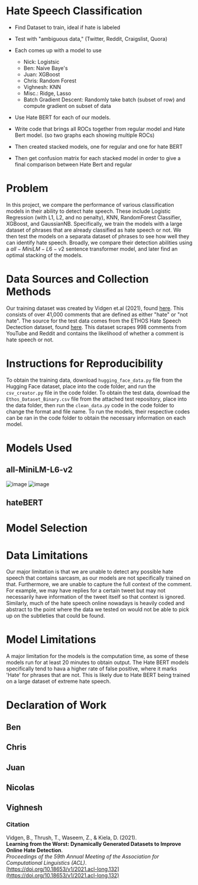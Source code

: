 # Hate Speech Classification

* Find Dataset to train, ideal if hate is labeled
* Test with "ambiguous data," (Twitter, Reddit, Craigslist, Quora)
* Each comes up with a model to use
    - Nick: Logistsic
    - Ben: Naive Baye's
    - Juan: XGBoost
    - Chris: Random Forest
    - Vighnesh: KNN
    - Misc.: Ridge, Lasso
    - Batch Gradient Descent: Randomly take batch (subset of row) and compute gradient on subset of data
 
* Use Hate BERT for each of our models.
* Write code that brings all ROCs together from regular model and Hate Bert model. (so two graphs each showing multiple ROCs)
* Then created stacked models, one for regular and one for hate BERT
* Then get confusion matrix for each stacked model in order to give a final comparison between Hate Bert and regular

# Problem
In this project, we compare the performance of various classification models in their ability to detect hate speech. These include Logistic Regression (with L1, L2, and no penalty), KNN, RandomForest Classifier, XGBoost, and GaussianNB. Specifically, we train the models with a large dataset of phrases that are already classified as hate speech or not. We then test the models on a separata dataset of phrases to see how well they can identify hate speech. Broadly, we compare their detection abilities using a $all-MiniLM-L6-v2$ sentence transformer model, and later find an optimal stacking of the models.

# Data Sources and Collection Methods
Our training dataset was created by Vidgen et.al (2021), found [here](https://huggingface.co/datasets/tasksource/dynahate). This consists of over 41,000 comments that are defined as either "hate" or "not hate". The source for the test data comes from the ETHOS Hate Speech Dectection dataset, found [here](https://github.com/intelligence-csd-auth-gr/Ethos-Hate-Speech-Dataset/blob/master/ethos/ethos_data/Ethos_Dataset_Binary.csv). This dataset scrapes 998 comments from YouTube and Reddit and contains the likelihood of whether a comment is hate speech or not.

# Instructions for Reproducibility
To obtain the training data, download `hugging_face_data.py` file from the Hugging Face dataset, place into the code folder, and run the `csv_creator.py` file in the code folder. To obtain the test data, download the `Ethos_Dataset_Binary.csv` file from the attached test repository, place into the data folder, then run the `clean_data.py` code in the code folder to change the format and file name. To run the models, their respective codes can be ran in the code folder to obtain the necessary information on each model.

# Models Used
## all-MiniLM-L6-v2
![image](https://github.com/user-attachments/assets/d22a1f52-a94d-4e7f-a4ad-f9749ccc18d0)
![image](https://github.com/user-attachments/assets/09d3c417-a879-4051-9268-253ee9cba352)


## hateBERT


# Model Selection


# Data Limitations
Our major limitation is that we are unable to detect any possible hate speech that contains sarcasm, as our models are not specifically trained on that. Furthermore, we are unable to capture the full context of the comment. For example, we may have replies for a certain tweet but may not necessarily have information of the tweet itself so that context is ignored. Similarly, much of the hate speech online nowadays is heavily coded and abstract to the point where the data we tested on would not be able to pick up on the subtleties that could be found.

# Model Limitations
A major limitation for the models is the computation time, as some of these models run for at least 20 minutes to obtain output. The Hate BERT models specifically tend to hava a higher rate of false positive, where it marks 'Hate' for phrases that are not. This is likely due to Hate BERT being trained on a large dataset of extreme hate speech.

# Declaration of Work
## Ben
## Chris
## Juan
## Nicolas
## Vighnesh

### Citation

Vidgen, B., Thrush, T., Waseem, Z., & Kiela, D. (2021).  
**Learning from the Worst: Dynamically Generated Datasets to Improve Online Hate Detection**.  
*Proceedings of the 59th Annual Meeting of the Association for Computational Linguistics (ACL)*.  
[https://doi.org/10.18653/v1/2021.acl-long.132](https://doi.org/10.18653/v1/2021.acl-long.132)

